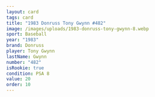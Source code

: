 ```yaml
---
layout: card
tags: card
title: "1983 Donruss Tony Gwynn #482"
image: /images/uploads/1983-donruss-tony-gwynn-8.webp
sport: Baseball
year: "1983"
brand: Donruss
player: Tony Gwynn
lastName: Gwynn
number: "482"
isRookie: true
condition: PSA 8
value: 20
order: 10
---
```

